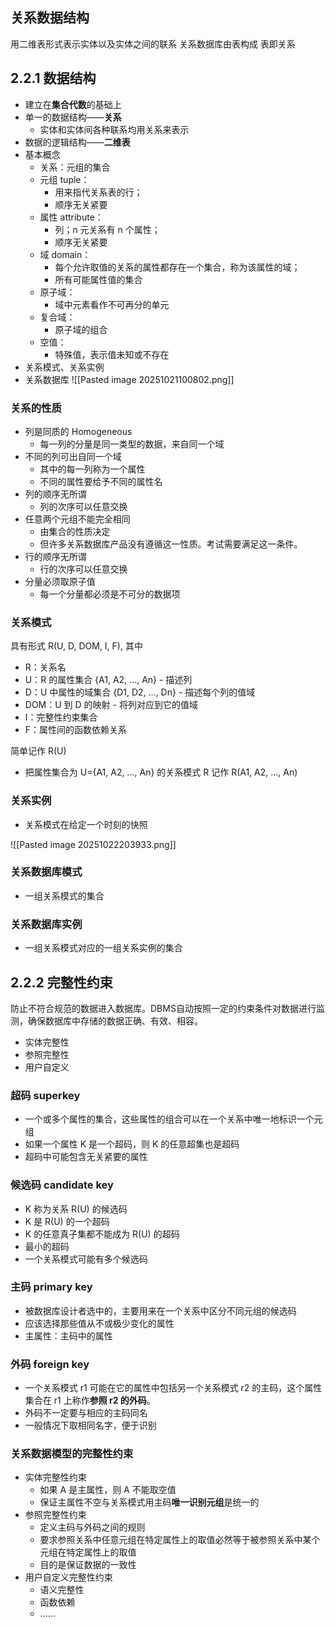 ## 关系数据结构

用二维表形式表示实体以及实体之间的联系
关系数据库由表构成
表即关系
## 2.2.1 数据结构

- 建立在**集合代数**的基础上
- 单一的数据结构——**关系**
	- 实体和实体间各种联系均用关系来表示
- 数据的逻辑结构——**二维表**
- 基本概念
	- 关系：元组的集合
	- 元组 tuple：
		- 用来指代关系表的行；
		- 顺序无关紧要
	- 属性 attribute：
		- 列；n 元关系有 n 个属性；
		- 顺序无关紧要
	- 域 domain：
		- 每个允许取值的关系的属性都存在一个集合，称为该属性的域；
		- 所有可能属性值的集合
	- 原子域：
		- 域中元素看作不可再分的单元
	- 复合域：
		- 原子域的组合
	- 空值：
		- 特殊值，表示值未知或不存在
- 关系模式、关系实例
- 关系数据库
![[Pasted image 20251021100802.png]]


### 关系的性质

- 列是同质的 Homogeneous
	- 每一列的分量是同一类型的数据，来自同一个域
- 不同的列可出自同一个域
	- 其中的每一列称为一个属性
	- 不同的属性要给予不同的属性名
- 列的顺序无所谓
	- 列的次序可以任意交换
- 任意两个元组不能完全相同
	- 由集合的性质决定
	- 但许多关系数据库产品没有遵循这一性质。考试需要满足这一条件。
- 行的顺序无所谓
	- 行的次序可以任意交换
- 分量必须取原子值
	- 每一个分量都必须是不可分的数据项

### 关系模式

具有形式 R(U, D, DOM, I, F), 其中

- R：关系名
- U：R 的属性集合 {A1, A2, ..., An} - 描述列
- D：U 中属性的域集合 {D1, D2, ..., Dn} - 描述每个列的值域
- DOM：U 到 D 的映射 - 将列对应到它的值域
- I：完整性约束集合
- F：属性间的函数依赖关系

简单记作 R(U)

- 把属性集合为 U={A1, A2, ..., An} 的关系模式 R 记作 R(A1, A2, ..., An)

### 关系实例
- 关系模式在给定一个时刻的快照

![[Pasted image 20251022203933.png]]


  

### 关系数据库模式

- 一组关系模式的集合

### 关系数据库实例
- 一组关系模式对应的一组关系实例的集合
  

## 2.2.2 完整性约束

防止不符合规范的数据进入数据库。DBMS自动按照一定的约束条件对数据进行监测，确保数据库中存储的数据正确、有效、相容。

- 实体完整性
- 参照完整性
- 用户自定义

### 超码 superkey

- 一个或多个属性的集合，这些属性的组合可以在一个关系中唯一地标识一个元组
- 如果一个属性 K 是一个超码，则 K 的任意超集也是超码
- 超码中可能包含无关紧要的属性

### 候选码 candidate key

- K 称为关系 R(U) 的候选码
- K 是 R(U) 的一个超码
- K 的任意真子集都不能成为 R(U) 的超码
- 最小的超码
- 一个关系模式可能有多个候选码

### 主码 primary key

- 被数据库设计者选中的，主要用来在一个关系中区分不同元组的候选码
- 应该选择那些值从不或极少变化的属性
- 主属性：主码中的属性

### 外码 foreign key

- 一个关系模式 r1 可能在它的属性中包括另一个关系模式 r2 的主码，这个属性集合在 r1 上称作**参照 r2 的外码**。
- 外码不一定要与相应的主码同名
- 一般情况下取相同名字，便于识别

### 关系数据模型的完整性约束

- 实体完整性约束
	- 如果 A 是主属性，则 A 不能取空值
	- 保证主属性不空与关系模式用主码**唯一识别元组**是统一的
- 参照完整性约束
	- 定义主码与外码之间的规则
	- 要求参照关系中任意元组在特定属性上的取值必然等于被参照关系中某个元组在特定属性上的取值
	- 目的是保证数据的一致性
- 用户自定义完整性约束
	- 语义完整性
	- 函数依赖
	- ……


